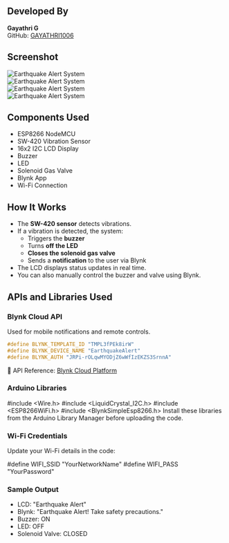 
## Developed By
**Gayathri G**  
GitHub: [GAYATHRI1006](https://github.com/GAYATHRI1006)

## Screenshot

![Earthquake Alert System](earthquake1.jpeg)  
![Earthquake Alert System](earthquake2.jpeg)  
![Earthquake Alert System](earthquake3.jpeg)  
![Earthquake Alert System](earthquake4.jpeg)  

## Components Used

- ESP8266 NodeMCU
- SW-420 Vibration Sensor
- 16x2 I2C LCD Display
- Buzzer
- LED
- Solenoid Gas Valve
- Blynk App
- Wi-Fi Connection


## How It Works

- The **SW-420 sensor** detects vibrations.
- If a vibration is detected, the system:
  - Triggers the **buzzer**
  - Turns **off the LED**
  - **Closes the solenoid gas valve**
  - Sends a **notification** to the user via Blynk
- The LCD displays status updates in real time.
- You can also manually control the buzzer and valve using Blynk.

## APIs and Libraries Used

### Blynk Cloud API
Used for mobile notifications and remote controls.

```cpp
#define BLYNK_TEMPLATE_ID "TMPL3fPEk8irW"
#define BLYNK_DEVICE_NAME "EarthquakeAlert"
#define BLYNK_AUTH "JRPi-rOLqwMYODjZ6wWfIzEKZS3SrnnA"
```
🔗 API Reference: [Blynk Cloud Platform](https://blynk.cloud/)

### Arduino Libraries

#include <Wire.h>
#include <LiquidCrystal_I2C.h>
#include <ESP8266WiFi.h>
#include <BlynkSimpleEsp8266.h>
Install these libraries from the Arduino Library Manager before uploading the code.

### Wi-Fi Credentials
Update your Wi-Fi details in the code:

#define WIFI_SSID "YourNetworkName"
#define WIFI_PASS "YourPassword"

### Sample Output

- LCD: "Earthquake Alert"
- Blynk: "Earthquake Alert! Take safety precautions."
- Buzzer: ON
- LED: OFF
- Solenoid Valve: CLOSED
